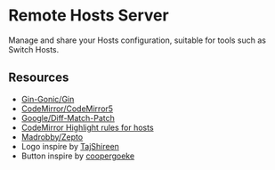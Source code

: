 # Remote Hosts Server

Manage and share your Hosts configuration, suitable for tools such as Switch Hosts.



## Resources

- [Gin-Gonic/Gin](https://github.com/gin-gonic/gin)
- [CodeMirror/CodeMirror5](https://github.com/codemirror/codemirror5)
- [Google/Diff-Match-Patch](https://github.com/google/diff-match-patch)
- [CodeMirror Highlight rules for hosts](https://github.com/oldj/SwitchHosts/blob/f595d23e1df8c52062cb12fc4a5c7a90b9e6a637/src/renderer/components/Editor/cm_hl.ts)
- [Madrobby/Zepto](https://github.com/madrobby/zepto)
- Logo inspire by [TajShireen](https://codepen.io/TajShireen/pen/ExLWgGb)
- Button inspire by [coopergoeke](https://codepen.io/coopergoeke/pen/wvaYMbJ)
